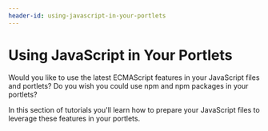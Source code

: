```yaml
---
header-id: using-javascript-in-your-portlets
---
```


# Using JavaScript in Your Portlets

Would you like to use the latest ECMAScript features in your JavaScript files 
and portlets? Do you wish you could use npm and npm packages in your portlets?

In this section of tutorials you'll learn how to prepare your JavaScript files 
to leverage these features in your portlets.
